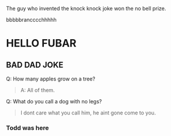 
The guy who invented the knock knock joke won the no bell prize.

bbbbbrancccchhhhh



# HELLO FUBAR

## BAD DAD JOKE

Q: How many apples grow on a tree?
  > A: All of them.


Q: What do you call a dog with no legs?
> I dont care what you call him, he aint gone come to you.

### Todd was here


